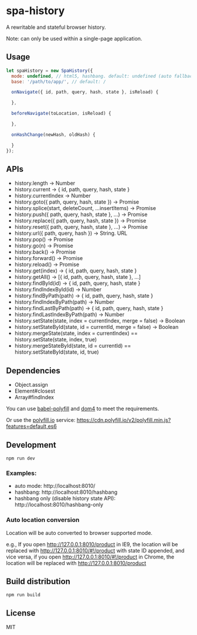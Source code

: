 # spa-history

A rewritable and stateful browser history.

Note: can only be used within a single-page application.

## Usage
```js
let spaHistory = new SpaHistory({
  mode: undefined, // html5, hashbang. default: undefined (auto fallback)
  base: '/path/to/app/', // default: /

  onNavigate({ id, path, query, hash, state }, isReload) {

  },

  beforeNavigate(toLocation, isReload) {

  },

  onHashChange(newHash, oldHash) {

  }
});
```

## APIs
- history.length -> Number
- history.current -> { id, path, query, hash, state }
- history.currentIndex -> Number
- history.goto({ path, query, hash, state }) -> Promise
- history.splice(start, deleteCount, ...insertItems) -> Promise
- history.push({ path, query, hash, state }, ...) -> Promise
- history.replace({ path, query, hash, state }) -> Promise
- history.reset({ path, query, hash, state }, ...) -> Promise
- history.url({ path, query, hash }) -> String. URL
- history.pop() -> Promise
- history.go(n) -> Promise
- history.back() -> Promise
- history.forward() -> Promise
- history.reload() -> Promise
- history.get(index) -> { id, path, query, hash, state }
- history.getAll() -> [{ id, path, query, hash, state }, ...]
- history.findById(id) -> { id, path, query, hash, state }
- history.findIndexById(id) -> Number
- history.findByPath(path) -> { id, path, query, hash, state }
- history.findIndexByPath(path) -> Number
- history.findLastByPath(path) -> { id, path, query, hash, state }
- history.findLastIndexByPath(path) -> Number
- history.setState(state, index = currentIndex, merge = false) -> Boolean
- history.setStateById(state, id = currentId, merge = false) -> Boolean
- history.mergeState(state, index = currentIndex) == history.setState(state, index, true)
- history.mergeStateById(state, id = currentId) == history.setStateById(state, id, true)


## Dependencies
- Object.assign
- Element#closest
- Array#findIndex

You can use <a href="http://babeljs.io/docs/usage/polyfill/">babel-polyfill</a> and <a href="https://github.com/WebReflection/dom4">dom4</a> to meet the requirements.

Or use the <a href="https://polyfill.io/">polyfill.io</a> service: https://cdn.polyfill.io/v2/polyfill.min.js?features=default,es6

## Development
```
npm run dev
```

### Examples:
- auto mode: http://localhost:8010/
- hashbang: http://localhost:8010/hashbang
- hashbang only (disable history state API): http://localhost:8010/hashbang-only

### Auto location conversion
Location will be auto converted to browser supported mode.

e.g., If you open http://127.0.0.1:8010/product in IE9, the location will be replaced with http://127.0.0.1:8010/#!/product with state ID appended,
and vice versa, if you open http://127.0.0.1:8010/#!/product in Chrome, the location will be replaced with http://127.0.0.1:8010/product

## Build distribution
```
npm run build
```

## License
MIT
